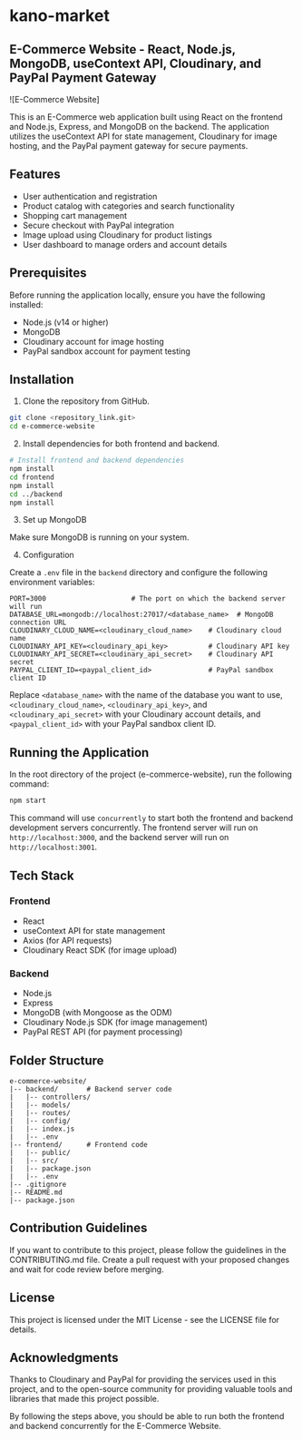 # kano-market
## E-Commerce Website - React, Node.js, MongoDB, useContext API, Cloudinary, and PayPal Payment Gateway

![E-Commerce Website]

This is an E-Commerce web application built using React on the frontend and Node.js, Express, and MongoDB on the backend. The application utilizes the useContext API for state management, Cloudinary for image hosting, and the PayPal payment gateway for secure payments.

## Features

- User authentication and registration
- Product catalog with categories and search functionality
- Shopping cart management
- Secure checkout with PayPal integration
- Image upload using Cloudinary for product listings
- User dashboard to manage orders and account details

## Prerequisites

Before running the application locally, ensure you have the following installed:

- Node.js (v14 or higher)
- MongoDB
- Cloudinary account for image hosting
- PayPal sandbox account for payment testing

## Installation

1. Clone the repository from GitHub.

```bash
git clone <repository_link.git>
cd e-commerce-website
```

2. Install dependencies for both frontend and backend.

```bash
# Install frontend and backend dependencies
npm install
cd frontend
npm install
cd ../backend
npm install
```

3. Set up MongoDB

Make sure MongoDB is running on your system.

4. Configuration

Create a `.env` file in the `backend` directory and configure the following environment variables:

```env
PORT=3000                     # The port on which the backend server will run
DATABASE_URL=mongodb://localhost:27017/<database_name>  # MongoDB connection URL
CLOUDINARY_CLOUD_NAME=<cloudinary_cloud_name>    # Cloudinary cloud name
CLOUDINARY_API_KEY=<cloudinary_api_key>          # Cloudinary API key
CLOUDINARY_API_SECRET=<cloudinary_api_secret>    # Cloudinary API secret
PAYPAL_CLIENT_ID=<paypal_client_id>              # PayPal sandbox client ID
```

Replace `<database_name>` with the name of the database you want to use, `<cloudinary_cloud_name>`, `<cloudinary_api_key>`, and `<cloudinary_api_secret>` with your Cloudinary account details, and `<paypal_client_id>` with your PayPal sandbox client ID.

## Running the Application

In the root directory of the project (e-commerce-website), run the following command:

```bash
npm start
```

This command will use `concurrently` to start both the frontend and backend development servers concurrently. The frontend server will run on `http://localhost:3000`, and the backend server will run on `http://localhost:3001`.

## Tech Stack

### Frontend

- React
- useContext API for state management
- Axios (for API requests)
- Cloudinary React SDK (for image upload)

### Backend

- Node.js
- Express
- MongoDB (with Mongoose as the ODM)
- Cloudinary Node.js SDK (for image management)
- PayPal REST API (for payment processing)

## Folder Structure

```
e-commerce-website/
|-- backend/       # Backend server code
|   |-- controllers/
|   |-- models/
|   |-- routes/
|   |-- config/
|   |-- index.js
|   |-- .env
|-- frontend/      # Frontend code
|   |-- public/
|   |-- src/
|   |-- package.json
|   |-- .env
|-- .gitignore
|-- README.md
|-- package.json
```

## Contribution Guidelines

If you want to contribute to this project, please follow the guidelines in the CONTRIBUTING.md file. Create a pull request with your proposed changes and wait for code review before merging.

## License

This project is licensed under the MIT License - see the LICENSE file for details.

## Acknowledgments

Thanks to Cloudinary and PayPal for providing the services used in this project, and to the open-source community for providing valuable tools and libraries that made this project possible.

By following the steps above, you should be able to run both the frontend and backend concurrently for the E-Commerce Website.
